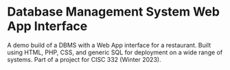 # Database Management System Web App Interface
A demo build of a DBMS with a Web App interface for a restaurant.
Built using HTML, PHP, CSS, and generic SQL for deployment on a wide range of systems.
Part of a project for CISC 332 (Winter 2023).
